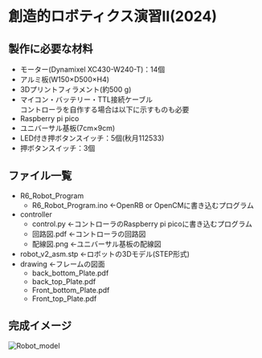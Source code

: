 # 創造的ロボティクス演習Ⅱ(2024)
## 製作に必要な材料
* モーター(Dynamixel XC430-W240-T)：14個
* アルミ板(W150×D500×H4)
* 3Dプリントフィラメント(約500 g)
* マイコン・バッテリー・TTL接続ケーブル \
コントローラを自作する場合は以下に示すものも必要
* Raspberry pi pico
* ユニバーサル基板(7cm×9cm)
* LED付き押ボタンスイッチ：5個(秋月112533)
* 押ボタンスイッチ：3個

## ファイル一覧
* R6_Robot_Program
  - R6_Robot_Program.ino  ←OpenRB or OpenCMに書き込むプログラム
* controller
  - control.py  ←コントローラのRaspberry pi picoに書き込むプログラム
  - 回路図.pdf  ←コントローラの回路図
  - 配線図.png  ←ユニバーサル基板の配線図
* robot_v2_asm.stp  ←ロボットの3Dモデル(STEP形式)
* drawing  ←フレームの図面
  - back_bottom_Plate.pdf
  - back_top_Plate.pdf
  - Front_bottom_Plate.pdf
  - Front_top_Plate.pdf
## 完成イメージ
![Robot_model](https://github.com/user-attachments/assets/ac4da6d0-3fe9-47ce-8da2-83af7d209cd1)
